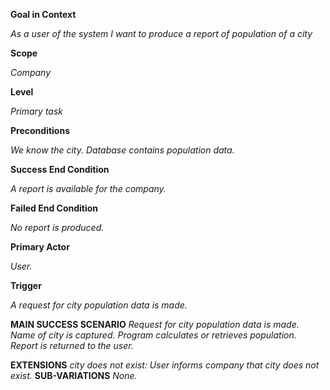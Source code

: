 **Goal in Context**

_As a user of the system I want to produce a report of population of a city_

**Scope**

_Company_

**Level**

_Primary task_

**Preconditions**

_We know the city. Database contains population data._

**Success End Condition**

_A report is available for the company._

**Failed End Condition**

_No report is produced._

**Primary Actor**

_User._

**Trigger**

_A request for city population data is made._

**MAIN SUCCESS SCENARIO**
_Request for city population data is made._
_Name of city is captured._
_Program calculates or retrieves population._
_Report is returned to the user._

**EXTENSIONS**
_city does not exist:
User informs company that city does not exist._
**SUB-VARIATIONS**
_None._
